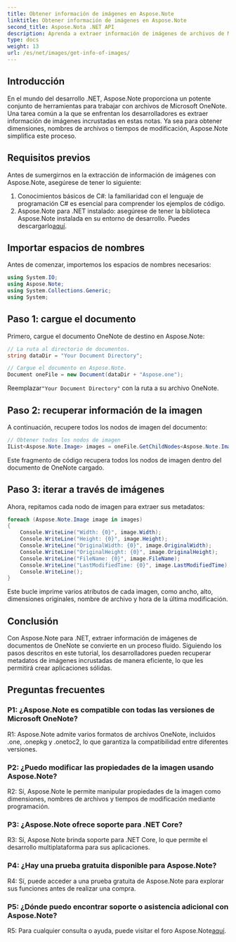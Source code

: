 ```yaml
---
title: Obtener información de imágenes en Aspose.Note
linktitle: Obtener información de imágenes en Aspose.Note
second_title: Aspose.Nota .NET API
description: Aprenda a extraer información de imágenes de archivos de Microsoft OneNote usando Aspose.Note para .NET. Siga nuestra guía paso a paso para un desarrollo eficiente.
type: docs
weight: 13
url: /es/net/images/get-info-of-images/
---
```

## Introducción

En el mundo del desarrollo .NET, Aspose.Note proporciona un potente conjunto de herramientas para trabajar con archivos de Microsoft OneNote. Una tarea común a la que se enfrentan los desarrolladores es extraer información de imágenes incrustadas en estas notas. Ya sea para obtener dimensiones, nombres de archivos o tiempos de modificación, Aspose.Note simplifica este proceso.

## Requisitos previos

Antes de sumergirnos en la extracción de información de imágenes con Aspose.Note, asegúrese de tener lo siguiente:

1. Conocimientos básicos de C#: la familiaridad con el lenguaje de programación C# es esencial para comprender los ejemplos de código.
2.  Aspose.Note para .NET instalado: asegúrese de tener la biblioteca Aspose.Note instalada en su entorno de desarrollo. Puedes descargarlo[aquí](https://releases.aspose.com/note/net/).

## Importar espacios de nombres

Antes de comenzar, importemos los espacios de nombres necesarios:

```csharp
using System.IO;
using Aspose.Note;
using System.Collections.Generic;
using System;
```

## Paso 1: cargue el documento

Primero, cargue el documento OneNote de destino en Aspose.Note:

```csharp
// La ruta al directorio de documentos.
string dataDir = "Your Document Directory";

// Cargue el documento en Aspose.Note.
Document oneFile = new Document(dataDir + "Aspose.one");
```

 Reemplazar`"Your Document Directory"` con la ruta a su archivo OneNote.

## Paso 2: recuperar información de la imagen

A continuación, recupere todos los nodos de imagen del documento:

```csharp
// Obtener todos los nodos de imagen
IList<Aspose.Note.Image> images = oneFile.GetChildNodes<Aspose.Note.Image>();
```

Este fragmento de código recupera todos los nodos de imagen dentro del documento de OneNote cargado.

## Paso 3: iterar a través de imágenes

Ahora, repitamos cada nodo de imagen para extraer sus metadatos:

```csharp
foreach (Aspose.Note.Image image in images)
{
    Console.WriteLine("Width: {0}", image.Width);
    Console.WriteLine("Height: {0}", image.Height);
    Console.WriteLine("OriginalWidth: {0}", image.OriginalWidth);
    Console.WriteLine("OriginalHeight: {0}", image.OriginalHeight);
    Console.WriteLine("FileName: {0}", image.FileName);
    Console.WriteLine("LastModifiedTime: {0}", image.LastModifiedTime);
    Console.WriteLine();
}
```

Este bucle imprime varios atributos de cada imagen, como ancho, alto, dimensiones originales, nombre de archivo y hora de la última modificación.

## Conclusión

Con Aspose.Note para .NET, extraer información de imágenes de documentos de OneNote se convierte en un proceso fluido. Siguiendo los pasos descritos en este tutorial, los desarrolladores pueden recuperar metadatos de imágenes incrustadas de manera eficiente, lo que les permitirá crear aplicaciones sólidas.

## Preguntas frecuentes

### P1: ¿Aspose.Note es compatible con todas las versiones de Microsoft OneNote?

R1: Aspose.Note admite varios formatos de archivos OneNote, incluidos .one, .onepkg y .onetoc2, lo que garantiza la compatibilidad entre diferentes versiones.

### P2: ¿Puedo modificar las propiedades de la imagen usando Aspose.Note?

R2: Sí, Aspose.Note le permite manipular propiedades de la imagen como dimensiones, nombres de archivos y tiempos de modificación mediante programación.

### P3: ¿Aspose.Note ofrece soporte para .NET Core?

R3: Sí, Aspose.Note brinda soporte para .NET Core, lo que permite el desarrollo multiplataforma para sus aplicaciones.

### P4: ¿Hay una prueba gratuita disponible para Aspose.Note?

R4: Sí, puede acceder a una prueba gratuita de Aspose.Note para explorar sus funciones antes de realizar una compra.

### P5: ¿Dónde puedo encontrar soporte o asistencia adicional con Aspose.Note?

 R5: Para cualquier consulta o ayuda, puede visitar el foro Aspose.Note[aquí](https://forum.aspose.com/c/note/28).